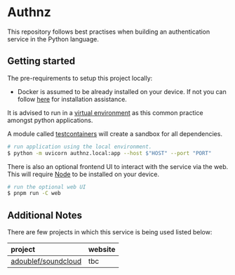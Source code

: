 # Authnz

This repository follows best practises when building an authentication service in the Python language.

## Getting started

The pre-requirements to setup this project locally:

- Docker is assumed to be already installed on your device. If not you can follow [here](https://docs.docker.com/engine/install/) for installation assistance.

It is advised to run in a [virtual environment](https://docs.python.org/3/library/venv.html) as this common practice amongst python applications. 

A module called [testcontainers](https://github.com/testcontainers/testcontainers-python) will create a sandbox for all dependencies.

```bash
# run application using the local environment.
$ python -m uvicorn authnz.local:app --host $"HOST" --port "PORT"
```

There is also an optional frontend UI to interact with the service via the web. This will require [Node](https://nodejs.org/en/download) to be installed on your device.

```bash
# run the optional web UI
$ pnpm run -C web
```

## Additional Notes

There are few projects in which this service is being used listed below:

|project|website|
|:---|:---|
|[adoublef/soundcloud](https://github.com/adoublef/soundcloud)|tbc|
